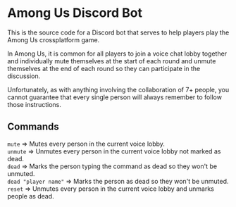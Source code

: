 # Among Us Discord Bot

This is the source code for a Discord bot that serves to help players play the Among Us crossplatform game.

In Among Us, it is common for all players to join a voice chat lobby together and individually mute themselves at the start of each round and unmute themselves at the end of each round so they can participate in the discussion.

Unfortunately, as with anything involving the collaboration of 7+ people, you cannot guarantee that every single person will always remember to follow those instructions.

## Commands

`mute` => Mutes every person in the current voice lobby.   
`unmute` => Unmutes every person in the current voice lobby not marked as dead.   
`dead` => Marks the person typing the command as dead so they won't be unmuted.   
`dead "player name"` => Marks the person as dead so they won't be unmuted.   
`reset` => Unmutes every person in the current voice lobby and unmarks people as dead.   
